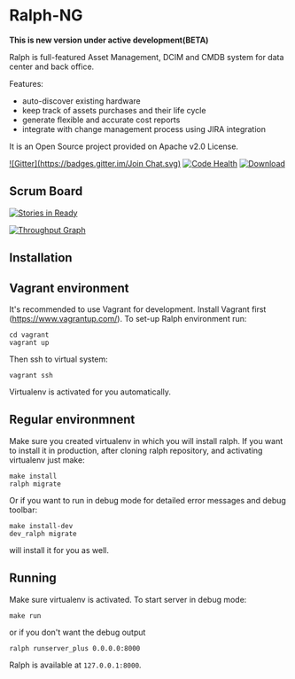 # Ralph-NG

**This is new version under active development(BETA)**

Ralph is full-featured Asset Management, DCIM and CMDB system for data center and back office.

Features:

* auto-discover existing hardware
* keep track of assets purchases and their life cycle
* generate flexible and accurate cost reports
* integrate with change management process using JIRA integration

It is an Open Source project provided on Apache v2.0 License.

[![Gitter](https://badges.gitter.im/Join Chat.svg)](https://gitter.im/allegro/ralph?utm_source=badge&utm_medium=badge&utm_campaign=pr-badge&utm_content=badge)
[![Code Health](https://landscape.io/github/allegro/ralph/ng/landscape.svg?style=flat)](https://landscape.io/github/allegro/ralph/ng)
[ ![Download](https://api.bintray.com/packages/vi4m/ralph/ralph/images/download.svg) ](https://bintray.com/vi4m/ralph/ralph/_latestVersion)

## Scrum Board

[![Stories in Ready](https://badge.waffle.io/allegro/ralph.png?label=ready&title=Ready)](http://waffle.io/allegro/ralph)

[![Throughput Graph](https://graphs.waffle.io/allegro/ralph/throughput.svg)](https://waffle.io/allegro/ralph/metrics)

## Installation


## Vagrant environment

It's recommended to use Vagrant for development. Install Vagrant first (https://www.vagrantup.com/). To set-up Ralph environment run:

    cd vagrant
    vagrant up

Then ssh to virtual system:

    vagrant ssh

Virtualenv is activated for you automatically.

## Regular environmnent

Make sure you created virtualenv in which you will install ralph.
If you want to install it in production, after cloning ralph repository, and activating virtualenv just make:

    make install
    ralph migrate
    
Or if you want to run in debug mode for detailed error messages and debug toolbar:

    make install-dev
    dev_ralph migrate

will install it for you as well.

    

## Running


Make sure virtualenv is activated. To start server in debug mode:

    make run
    
or if you don't want the debug output

    ralph runserver_plus 0.0.0.0:8000
    

Ralph is available at `127.0.0.1:8000`.


